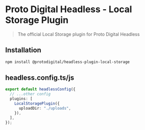 # Proto Digital Headless - Local Storage Plugin

> The official Local Storage plugin for Proto Digital Headless

## Installation

```bash
npm install @protodigital/headless-plugin-local-storage
```

## headless.config.ts/js

```typescript
export default headlessConfig({
  // ...other config
  plugins: [
    LocalStoragePlugin({
      uploadDir: "./uploads",
    }),
  ],
});
```
